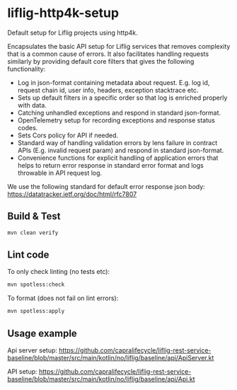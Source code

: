 # liflig-http4k-setup

Default setup for Liflig projects using http4k.

Encapsulates the basic API setup for Liflig services that removes complexity that is a common cause of errors.
It also facilitates handling requests similarly by providing default core filters that gives the
following functionality:

- Log in json-format containing metadata about request. E.g. log id, request chain id, user info,
  headers, exception stacktrace etc.
- Sets up default filters in a specific order so that log is enriched properly with data.
- Catching unhandled exceptions and respond in standard json-format.
- OpenTelemetry setup for recording exceptions and response status codes.
- Sets Cors policy for API if needed.
- Standard way of handling validation errors by lens failure in contract APIs (E.g. invalid request param) and
  respond in standard json-format.
- Convenience functions for explicit handling of application errors that helps to return error response in standard error format and
  logs throwable in API request log.

We use the following standard for default error response json body: https://datatracker.ietf.org/doc/html/rfc7807

## Build & Test

```sh
mvn clean verify
```

## Lint code

To only check linting (no tests etc):

```bash
mvn spotless:check
```

To format (does not fail on lint errors):

```bash
mvn spotless:apply
```

## Usage example
Api server setup:
https://github.com/capralifecycle/liflig-rest-service-baseline/blob/master/src/main/kotlin/no/liflig/baseline/api/ApiServer.kt

API setup:
https://github.com/capralifecycle/liflig-rest-service-baseline/blob/master/src/main/kotlin/no/liflig/baseline/api/Api.kt
